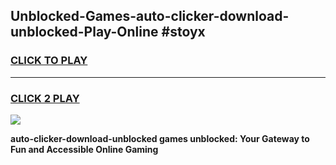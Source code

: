 
## Unblocked-Games-auto-clicker-download-unblocked-Play-Online #stoyx
<h3>
<a href="https://news.freeplayer.one?title=auto-clicker-download-unblocked&ref=3">CLICK TO PLAY</a></h3>
<hr>

<h3>
<a href="https://news.freeplayer.one?title=auto-clicker-download-unblocked&ref=3">CLICK 2 PLAY</a>
  
</h3>

<a href="https://news.freeplayer.one?title=auto-clicker-download-unblocked&ref=3"><img src="https://clearcache.store/games.png"></a>


**auto-clicker-download-unblocked games unblocked: Your Gateway to Fun and Accessible Online Gaming**
